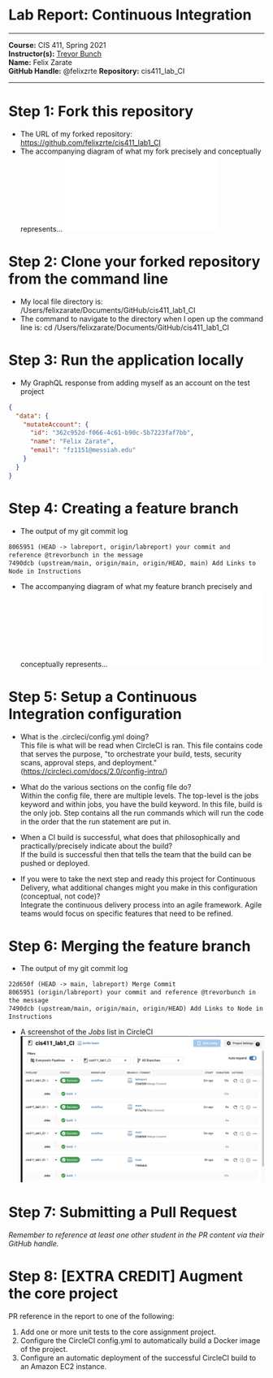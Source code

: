 # Lab Report: Continuous Integration
___
**Course:** CIS 411, Spring 2021  
**Instructor(s):** [Trevor Bunch](https://github.com/trevordbunch)  
**Name:** Felix Zarate  
**GitHub Handle:** @felixzrte 
**Repository:** cis411_lab_CI 
___

# Step 1: Fork this repository
- The URL of my forked repository: https://github.com/felixzrte/cis411_lab1_CI
- The accompanying diagram of what my fork precisely and conceptually represents...
![Fork Diagram](../assets/Fork_Diagram.pdf)

# Step 2: Clone your forked repository from the command line  
- My local file directory is: /Users/felixzarate/Documents/GitHub/cis411_lab1_CI
- The command to navigate to the directory when I open up the command line is:
cd /Users/felixzarate/Documents/GitHub/cis411_lab1_CI

# Step 3: Run the application locally
- My GraphQL response from adding myself as an account on the test project
``` json
{
  "data": {
    "mutateAccount": {
      "id": "362c952d-f066-4c61-b90c-5b7223faf7bb",
      "name": "Felix Zarate",
      "email": "fz1151@messiah.edu"
    }
  }
}
```

# Step 4: Creating a feature branch
- The output of my git commit log
```
8065951 (HEAD -> labreport, origin/labreport) your commit and reference @trevorbunch in the message
7490dcb (upstream/main, origin/main, origin/HEAD, main) Add Links to Node in Instructions
```
- The accompanying diagram of what my feature branch precisely and conceptually represents...
![Fork Diagram](../assets/Branch_Diagram.pdf)


# Step 5: Setup a Continuous Integration configuration
- What is the .circleci/config.yml doing?  
This file is what will be read when CircleCI is ran. This file contains code that serves the purpose, "to orchestrate your build, tests, security scans, approval steps, and deployment." (https://circleci.com/docs/2.0/config-intro/)

- What do the various sections on the config file do?  
  Within the config file, there are multiple levels. The top-level is the jobs keyword and within jobs, you have the build keyword. In this file, build is the only job. Step contains all the run commands which will run the code in the order that the run statement are put in.

- When a CI build is successful, what does that philosophically and practically/precisely indicate about the build?  
   If the build is successful then that tells the team that the build can be pushed or deployed.

- If you were to take the next step and ready this project for Continuous Delivery, what additional changes might you make in this configuration (conceptual, not code)?  
Integrate the continuous delivery process into an agile framework. Agile teams would focus on specific features that need to be refined.   

# Step 6: Merging the feature branch
* The output of my git commit log
```
22d650f (HEAD -> main, labreport) Merge Commit
8065951 (origin/labreport) your commit and reference @trevorbunch in the message
7490dcb (upstream/main, origin/main, origin/HEAD) Add Links to Node in Instructions
```

* A screenshot of the _Jobs_ list in CircleCI
![CircleCI Success](../assets/pic.png)

# Step 7: Submitting a Pull Request
_Remember to reference at least one other student in the PR content via their GitHub handle._



# Step 8: [EXTRA CREDIT] Augment the core project
PR reference in the report to one of the following:
1. Add one or more unit tests to the core assignment project. 
2. Configure the CircleCI config.yml to automatically build a Docker image of the project.
3. Configure an automatic deployment of the successful CircleCI build to an Amazon EC2 instance.
